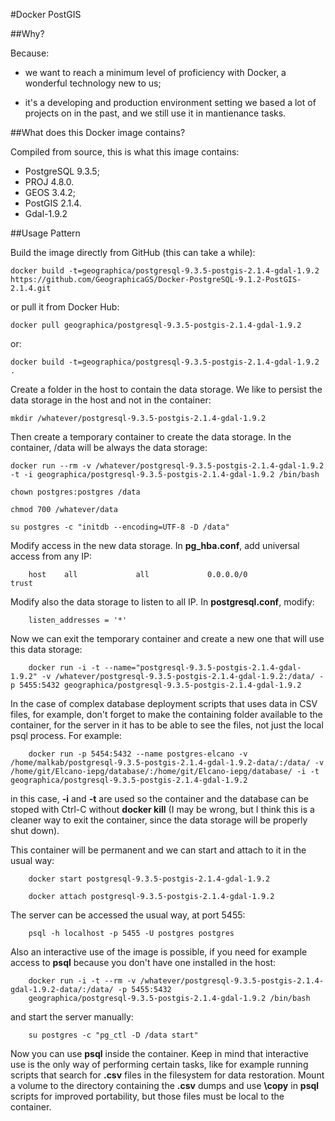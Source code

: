 #Docker PostGIS

##Why?

Because:

- we want to reach a minimum level of proficiency with Docker, a wonderful
    technology new to us;

- it's a developing and production environment setting we based a lot of
    projects on in the past, and we still use it in mantienance tasks.

##What does this Docker image contains?

Compiled from source, this is what this image contains:

  - PostgreSQL 9.3.5;
  - PROJ 4.8.0.
  - GEOS 3.4.2;
  - PostGIS 2.1.4.
  - Gdal-1.9.2

##Usage Pattern

Build the image directly from GitHub (this can take a while):
```
docker build -t=geographica/postgresql-9.3.5-postgis-2.1.4-gdal-1.9.2 https://github.com/GeographicaGS/Docker-PostgreSQL-9.1.2-PostGIS-2.1.4.git
```

or pull it from Docker Hub:
```
docker pull geographica/postgresql-9.3.5-postgis-2.1.4-gdal-1.9.2
```

or:
```
docker build -t=geographica/postgresql-9.3.5-postgis-2.1.4-gdal-1.9.2 .
```

Create a folder in the host to contain the data storage. We like to persist the
data storage in the host and not in the container:
```
mkdir /whatever/postgresql-9.3.5-postgis-2.1.4-gdal-1.9.2
```

Then create a temporary container to create the data storage. In the container,
/data will be always the data storage:

```
docker run --rm -v /whatever/postgresql-9.3.5-postgis-2.1.4-gdal-1.9.2 -t -i geographica/postgresql-9.3.5-postgis-2.1.4-gdal-1.9.2 /bin/bash

chown postgres:postgres /data

chmod 700 /whatever/data

su postgres -c "initdb --encoding=UTF-8 -D /data"
```

Modify access in the new data storage. In __pg_hba.conf__, add universal access
from any IP:
```
    host    all             all             0.0.0.0/0               trust
```
Modify also the data storage to listen to all IP. In __postgresql.conf__,
modify:
```
    listen_addresses = '*'
```


Now we can exit the temporary container and create a new one that will use this
data storage:

    
```
    docker run -i -t --name="postgresql-9.3.5-postgis-2.1.4-gdal-1.9.2" -v /whatever/postgresql-9.3.5-postgis-2.1.4-gdal-1.9.2:/data/ -p 5455:5432 geographica/postgresql-9.3.5-postgis-2.1.4-gdal-1.9.2
```

In the case of complex database deployment scripts that uses data in CSV files,
for example, don't forget to make the containing folder available to the
container, for the server in it has to be able to see the files, not just the
local psql process. For example:
```
    docker run -p 5454:5432 --name postgres-elcano -v /home/malkab/postgresql-9.3.5-postgis-2.1.4-gdal-1.9.2-data/:/data/ -v /home/git/Elcano-iepg/database/:/home/git/Elcano-iepg/database/ -i -t geographica/postgresql-9.3.5-postgis-2.1.4-gdal-1.9.2
```

in this case, __-i__ and __-t__ are used so the container and the database can
be stoped with Ctrl-C without __docker kill__ (I may be wrong, but I think this
is a cleaner way to exit the container, since the data storage will be properly
shut down).

This container will be permanent and we can start and attach to it in the usual
way:

```
    docker start postgresql-9.3.5-postgis-2.1.4-gdal-1.9.2

    docker attach postgresql-9.3.5-postgis-2.1.4-gdal-1.9.2
```
The server can be accessed the usual way, at port 5455:
```
    psql -h localhost -p 5455 -U postgres postgres
```
Also an interactive use of the image is possible, if you need for example access
to __psql__ because you don't have one installed in the host:

```
    docker run -i -t --rm -v /whatever/postgresql-9.3.5-postgis-2.1.4-gdal-1.9.2-data/:/data/ -p 5455:5432
    geographica/postgresql-9.3.5-postgis-2.1.4-gdal-1.9.2 /bin/bash
```
and start the server manually:

```
    su postgres -c "pg_ctl -D /data start"
```

Now you can use __psql__ inside the container. Keep in mind that interactive use
is the only way of performing certain tasks, like for example running scripts
that search for __.csv__ files in the filesystem for data restoration. Mount a
volume to the directory containing the __.csv__ dumps and use __\copy__ in
__psql__ scripts for improved portability, but those files must be local to the
container.